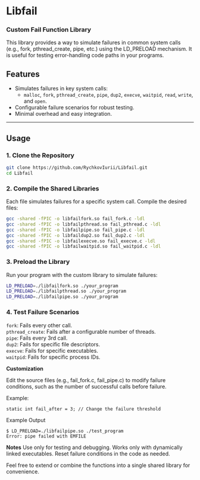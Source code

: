 # Libfail
### Custom Fail Function Library
This library provides a way to simulate failures in common system calls (e.g., fork, pthread_create, pipe, etc.) using the LD_PRELOAD mechanism. It is useful for testing error-handling code paths in your programs.

## Features

- Simulates failures in key system calls:
  - `malloc`, `fork`, `pthread_create`, `pipe`, `dup2`, `execve`, `waitpid`, `read`, `write`, and `open`.
- Configurable failure scenarios for robust testing.
- Minimal overhead and easy integration.

---

## Usage

### 1. Clone the Repository

```bash
git clone https://github.com/RychkovIurii/Libfail.git
cd Libfail
```

### 2. Compile the Shared Libraries

Each file simulates failures for a specific system call. Compile the desired files:
```bash
gcc -shared -fPIC -o libfailfork.so fail_fork.c -ldl
gcc -shared -fPIC -o libfailpthread.so fail_pthread.c -ldl
gcc -shared -fPIC -o libfailpipe.so fail_pipe.c -ldl
gcc -shared -fPIC -o libfaildup2.so fail_dup2.c -ldl
gcc -shared -fPIC -o libfailexecve.so fail_execve.c -ldl
gcc -shared -fPIC -o libfailwaitpid.so fail_waitpid.c -ldl
```

### 3. Preload the Library

Run your program with the custom library to simulate failures:
```bash
LD_PRELOAD=./libfailfork.so ./your_program
LD_PRELOAD=./libfailpthread.so ./your_program
LD_PRELOAD=./libfailpipe.so ./your_program
```
### 4.  Test Failure Scenarios

`fork`: Fails every other call.  
`pthread_create`: Fails after a configurable number of threads.  
`pipe`: Fails every 3rd call.  
`dup2`: Fails for specific file descriptors.  
`execve`: Fails for specific executables.  
`waitpid`: Fails for specific process IDs.  

**Customization**

Edit the source files (e.g., fail_fork.c, fail_pipe.c) to modify failure conditions, such as the number of successful calls before failure.

Example:
```
static int fail_after = 3; // Change the failure threshold
```
Example Output
```
$ LD_PRELOAD=./libfailpipe.so ./test_program
Error: pipe failed with EMFILE
```
**Notes**
Use only for testing and debugging.
Works only with dynamically linked executables.
Reset failure conditions in the code as needed.

Feel free to extend or combine the functions into a single shared library for convenience.

